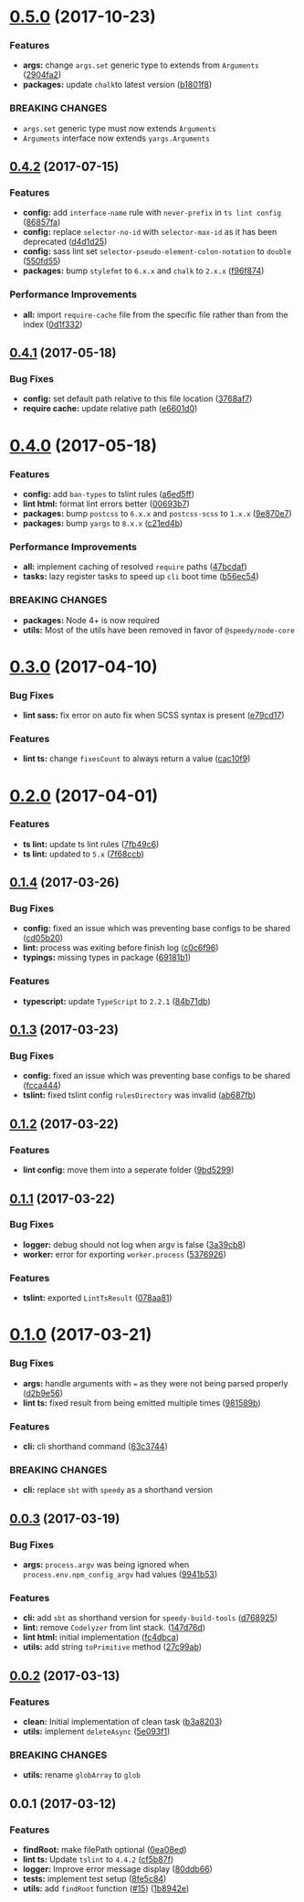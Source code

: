 <a name="0.5.0"></a>
# [0.5.0](https://github.com/alan-agius4/speedy-build-tools/compare/v0.4.2...v0.5.0) (2017-10-23)


### Features

* **args:** change `args.set` generic type to extends from `Arguments` ([2904fa2](https://github.com/alan-agius4/speedy-build-tools/commit/2904fa2))
* **packages:** update `chalk`to latest version ([b1801f8](https://github.com/alan-agius4/speedy-build-tools/commit/b1801f8))


### BREAKING CHANGES

- `args.set` generic type must now extends `Arguments`
- `Arguments` interface now extends `yargs.Arguments`



<a name="0.4.2"></a>
## [0.4.2](https://github.com/alan-agius4/speedy-build-tools/compare/v0.4.1...v0.4.2) (2017-07-15)


### Features

* **config:** add `interface-name` rule with `never-prefix` in `ts lint config` ([86857fa](https://github.com/alan-agius4/speedy-build-tools/commit/86857fa))
* **config:** replace `selector-no-id` with `selector-max-id` as it has been deprecated ([d4d1d25](https://github.com/alan-agius4/speedy-build-tools/commit/d4d1d25))
* **config:** sass lint set `selector-pseudo-element-colon-notation` to `double` ([550fd55](https://github.com/alan-agius4/speedy-build-tools/commit/550fd55))
* **packages:** bump `stylefmt` to `6.x.x` and `chalk` to `2.x.x` ([f96f874](https://github.com/alan-agius4/speedy-build-tools/commit/f96f874))


### Performance Improvements

* **all:** import `require-cache` file from the specific file rather than from the index ([0d1f332](https://github.com/alan-agius4/speedy-build-tools/commit/0d1f332))



<a name="0.4.1"></a>
## [0.4.1](https://github.com/alan-agius4/speedy-build-tools/compare/v0.4.0...v0.4.1) (2017-05-18)


### Bug Fixes

* **config:** set default path relative to this file location ([3768af7](https://github.com/alan-agius4/speedy-build-tools/commit/3768af7))
* **require cache:** update relative path ([e6601d0](https://github.com/alan-agius4/speedy-build-tools/commit/e6601d0))



<a name="0.4.0"></a>
# [0.4.0](https://github.com/alan-agius4/speedy-build-tools/compare/v0.3.0...v0.4.0) (2017-05-18)


### Features

* **config:** add `ban-types` to tslint rules ([a6ed5ff](https://github.com/alan-agius4/speedy-build-tools/commit/a6ed5ff))
* **lint html:** format lint errors better ([00693b7](https://github.com/alan-agius4/speedy-build-tools/commit/00693b7))
* **packages:** bump `postcss` to `6.x.x` and `postcss-scss` to `1.x.x` ([9e870e7](https://github.com/alan-agius4/speedy-build-tools/commit/9e870e7))
* **packages:** bump `yargs` to `8.x.x` ([c21ed4b](https://github.com/alan-agius4/speedy-build-tools/commit/c21ed4b))


### Performance Improvements

* **all:** implement caching of resolved `require` paths ([47bcdaf](https://github.com/alan-agius4/speedy-build-tools/commit/47bcdaf))
* **tasks:** lazy register tasks to speed up `cli` boot time ([b56ec54](https://github.com/alan-agius4/speedy-build-tools/commit/b56ec54))


### BREAKING CHANGES

* **packages:** Node 4+ is now required
* **utils:** Most of the utils have been removed in favor of `@speedy/node-core`



<a name="0.3.0"></a>
# [0.3.0](https://github.com/alan-agius4/speedy-build-tools/compare/v0.2.0...v0.3.0) (2017-04-10)


### Bug Fixes

* **lint sass:** fix error on auto fix when SCSS syntax is present ([e79cd17](https://github.com/alan-agius4/speedy-build-tools/commit/e79cd17))


### Features

* **lint ts:** change `fixesCount` to always return a value ([cac10f9](https://github.com/alan-agius4/speedy-build-tools/commit/cac10f9))



<a name="0.2.0"></a>
# [0.2.0](https://github.com/alan-agius4/speedy-build-tools/compare/v0.1.4...v0.2.0) (2017-04-01)


### Features

* **ts lint:** update ts lint rules ([7fb49c6](https://github.com/alan-agius4/speedy-build-tools/commit/7fb49c6))
* **ts lint:** updated to `5.x` ([7f68ccb](https://github.com/alan-agius4/speedy-build-tools/commit/7f68ccb))



<a name="0.1.4"></a>
## [0.1.4](https://github.com/alan-agius4/speedy-build-tools/compare/v0.1.3...v0.1.4) (2017-03-26)


### Bug Fixes

* **config:** fixed an issue which was preventing base configs to be shared ([cd05b20](https://github.com/alan-agius4/speedy-build-tools/commit/cd05b20))
* **lint:** process was exiting before finish log ([c0c6f96](https://github.com/alan-agius4/speedy-build-tools/commit/c0c6f96))
* **typings:** missing types in package ([69181b1](https://github.com/alan-agius4/speedy-build-tools/commit/69181b1))


### Features

* **typescript:** update `TypeScript` to `2.2.1` ([84b71db](https://github.com/alan-agius4/speedy-build-tools/commit/84b71db))



<a name="0.1.3"></a>
## [0.1.3](https://github.com/alan-agius4/speedy-build-tools/compare/v0.1.2...v0.1.3) (2017-03-23)


### Bug Fixes

* **config:** fixed an issue which was preventing base configs to be shared ([fcca444](https://github.com/alan-agius4/speedy-build-tools/commit/fcca444))
* **tslint:** fixed tslint config `rulesDirectory` was invalid ([ab687fb](https://github.com/alan-agius4/speedy-build-tools/commit/ab687fb))



<a name="0.1.2"></a>
## [0.1.2](https://github.com/alan-agius4/speedy-build-tools/compare/v0.1.1...v0.1.2) (2017-03-22)


### Features

* **lint config:** move them into a seperate folder ([9bd5299](https://github.com/alan-agius4/speedy-build-tools/commit/9bd5299))



<a name="0.1.1"></a>
## [0.1.1](https://github.com/alan-agius4/speedy-build-tools/compare/v0.1.0...v0.1.1) (2017-03-22)


### Bug Fixes

* **logger:** debug should not log when argv is false ([3a39cb8](https://github.com/alan-agius4/speedy-build-tools/commit/3a39cb8))
* **worker:** error for exporting `worker.process` ([5376926](https://github.com/alan-agius4/speedy-build-tools/commit/5376926))


### Features

* **tslint:** exported `LintTsResult` ([078aa81](https://github.com/alan-agius4/speedy-build-tools/commit/078aa81))



<a name="0.1.0"></a>
# [0.1.0](https://github.com/alan-agius4/speedy-build-tools/compare/v0.0.3...v0.1.0) (2017-03-21)


### Bug Fixes

* **args:** handle arguments with `=` as they were not being parsed properly ([d2b9e56](https://github.com/alan-agius4/speedy-build-tools/commit/d2b9e56))
* **lint ts:** fixed result from being emitted multiple times ([981589b](https://github.com/alan-agius4/speedy-build-tools/commit/981589b))


### Features

* **cli:** cli shorthand command ([63c3744](https://github.com/alan-agius4/speedy-build-tools/commit/63c3744))


### BREAKING CHANGES

* **cli:** replace `sbt` with `speedy` as a shorthand version



<a name="0.0.3"></a>
## [0.0.3](https://github.com/alan-agius4/speedy-build-tools/compare/v0.0.2...v0.0.3) (2017-03-19)


### Bug Fixes

* **args:** `process.argv` was being ignored when `process.env.npm_config_argv` had values ([9941b53](https://github.com/alan-agius4/speedy-build-tools/commit/9941b53))


### Features

* **cli:** add `sbt` as shorthand version for `speedy-build-tools` ([d768925](https://github.com/alan-agius4/speedy-build-tools/commit/d768925))
* **lint:** remove `Codelyzer` from lint stack. ([147d76d](https://github.com/alan-agius4/speedy-build-tools/commit/147d76d))
* **lint html:** initial implementation ([fc4dbca](https://github.com/alan-agius4/speedy-build-tools/commit/fc4dbca))
* **utils:** add string `toPrimitive` method ([27c99ab](https://github.com/alan-agius4/speedy-build-tools/commit/27c99ab))



<a name="0.0.2"></a>
## [0.0.2](https://github.com/alan-agius4/speedy-build-tools/compare/v0.0.1...v0.0.2) (2017-03-13)


### Features

* **clean:** Initial implementation of clean task ([b3a8203](https://github.com/alan-agius4/speedy-build-tools/commit/b3a8203))
* **utils:** implement `deleteAsync` ([5e093f1](https://github.com/alan-agius4/speedy-build-tools/commit/5e093f1))

### BREAKING CHANGES
* **utils:** rename `globArray` to `glob`


<a name="0.0.1"></a>
## 0.0.1 (2017-03-12)


### Features

* **findRoot:** make filePath optional ([0ea08ed](https://github.com/alan-agius4/speedy-build-tools/commit/0ea08ed))
* **lint ts:** Update `tslint` to `4.4.2` ([cf5b87f](https://github.com/alan-agius4/speedy-build-tools/commit/cf5b87f))
* **logger:** Improve error message display ([80ddb66](https://github.com/alan-agius4/speedy-build-tools/commit/80ddb66))
* **tests:** implement test setup ([8fe5c84](https://github.com/alan-agius4/speedy-build-tools/commit/8fe5c84))
* **utils:** add `findRoot` function ([#15](https://github.com/alan-agius4/speedy-build-tools/issues/15)) ([1b8942e](https://github.com/alan-agius4/speedy-build-tools/commit/1b8942e))



